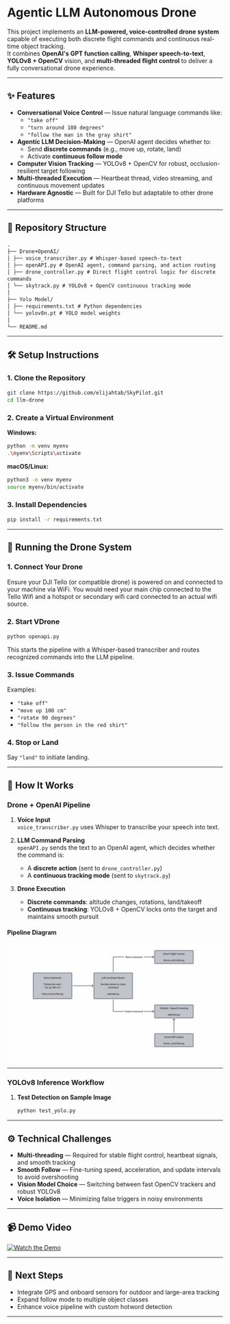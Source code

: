 # Agentic LLM Autonomous Drone

This project implements an **LLM-powered, voice-controlled drone system** capable of executing both discrete flight commands and continuous real-time object tracking.  
It combines **OpenAI's GPT function calling**, **Whisper speech-to-text**, **YOLOv8 + OpenCV** vision, and **multi-threaded flight control** to deliver a fully conversational drone experience.

---

## ✨ Features

- **Conversational Voice Control** — Issue natural language commands like:
  - `"take off"`
  - `"turn around 180 degrees"`
  - `"follow the man in the gray shirt"`
- **Agentic LLM Decision-Making** — OpenAI agent decides whether to:
  - Send **discrete commands** (e.g., move up, rotate, land)
  - Activate **continuous follow mode**
- **Computer Vision Tracking** — YOLOv8 + OpenCV for robust, occlusion-resilient target following
- **Multi-threaded Execution** — Heartbeat thread, video streaming, and continuous movement updates
- **Hardware Agnostic** — Built for DJI Tello but adaptable to other drone platforms

---

## 📂 Repository Structure

```
.
├── Drone+OpenAI/
│ ├── voice_transcriber.py # Whisper-based speech-to-text
│ ├── openAPI.py # OpenAI agent, command parsing, and action routing
│ ├── drone_controller.py # Direct flight control logic for discrete commands
│ └── skytrack.py # YOLOv8 + OpenCV continuous tracking mode
│
├── Yolo Model/
│ ├── requirements.txt # Python dependencies
│ └── yolov8n.pt # YOLO model weights
│
└── README.md 
```

---

## 🛠 Setup Instructions

### 1. Clone the Repository
```bash
git clone https://github.com/elijahtab/SkyPilot.git
cd llm-drone
```

### 2. Create a Virtual Environment
**Windows:**
```bash
python -m venv myenv
.\myenv\Scripts\activate
```
**macOS/Linux:**
```bash
python3 -m venv myenv
source myenv/bin/activate
```

### 3. Install Dependencies
```bash
pip install -r requirements.txt
```


---

## 🚀 Running the Drone System

### 1. Connect Your Drone
Ensure your DJI Tello (or compatible drone) is powered on and connected to your machine via WiFi. You would need your main chip connected to the Tello Wifi and a hotspot or secondary wifi card connected to an actual wifi source.

### 2. Start VDrone
```bash
python openapi.py
```
This starts the pipeline with a Whisper-based transcriber and routes recognized commands into the LLM pipeline.

### 3. Issue Commands
Examples:
- `"take off"`
- `"move up 100 cm"`
- `"rotate 90 degrees"`
- `"follow the person in the red shirt"`

### 4. Stop or Land
Say `"land"` to initiate landing.

---

## 📡 How It Works

### Drone + OpenAI Pipeline
1. **Voice Input**  
   `voice_transcriber.py` uses Whisper to transcribe your speech into text.

2. **LLM Command Parsing**  
   `openAPI.py` sends the text to an OpenAI agent, which decides whether the command is:  
   - A **discrete action** (sent to `drone_controller.py`)  
   - A **continuous tracking mode** (sent to `skytrack.py`)

3. **Drone Execution**  
   - **Discrete commands**: altitude changes, rotations, land/takeoff  
   - **Continuous tracking**: YOLOv8 + OpenCV locks onto the target and maintains smooth pursuit

#### Pipeline Diagram
![Drone + OpenAI System Flow](assets/drone_diagram.png)

---

### YOLOv8 Inference Workflow
1. **Test Detection on Sample Image**  
   ```bash
   python test_yolo.py


---

## ⚙️ Technical Challenges

- **Multi-threading** — Required for stable flight control, heartbeat signals, and smooth tracking
- **Smooth Follow** — Fine-tuning speed, acceleration, and update intervals to avoid overshooting
- **Vision Model Choice** — Switching between fast OpenCV trackers and robust YOLOv8
- **Voice Isolation** — Minimizing false triggers in noisy environments

---

## 📹 Demo Video
[![Watch the Demo](assets/drone-demo.png)](https://www.youtube.com/watch?v=iRPw58BgnR8)

---

## 📌 Next Steps
- Integrate GPS and onboard sensors for outdoor and large-area tracking
- Expand follow mode to multiple object classes
- Enhance voice pipeline with custom hotword detection

---
